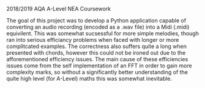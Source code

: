 2018/2019 AQA A-Level NEA Coursework

The goal of this project was to develop a Python application capable of converting an audio recording (encoded as a .wav file) into a Midi (.midi) equivilent. This was somewhat sucsessful for more simple melodies, though ran into serious efficiancy problems when faced with longer or more complitcated examples. The correctness also suffers quite a long when presented with chords, however this could not be ironed out due to the afforementioned efficiency issues. The main cause of these efficiencies issues come from the self implementation of an FFT in order to gain more complexity marks, so without a significantly better understanding of the quite high level (for A-Level) maths this was somewhat inevitable.

